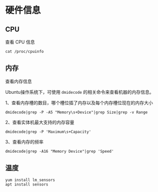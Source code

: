 # 硬件信息

## CPU

查看 CPU 信息

`cat /proc/cpuinfo`

## 内存

查看内存信息

Ubuntu操作系统下，可使用 `dmidecode` 的相关命令来查看机器的内存信息。

1、查看内存槽的数目，哪个槽位插了内存以及每个内存槽位现在的内存大小
```shell
dmidecode|grep -P -A5 "Memory\s+Device"|grep Size|grep -v Range
```
2、查看实体机最大支持的内存容量
```shell
dmidecode|grep -P 'Maximum\s+Capacity'
```
3、查看内存的频率
```shell
dmidecode|grep -A16 "Memory Device"|grep 'Speed'
```

## 温度
```shell
yum install lm_sensors
apt install sensors
```